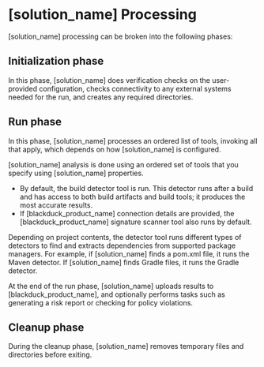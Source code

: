 # [solution_name] Processing

[solution_name] processing can be broken into the following phases:

## Initialization phase

In this phase, [solution_name] does verification checks on the user-provided configuration, checks connectivity to any external systems needed for the run, and creates any required directories.

## Run phase

In this phase, [solution_name] processes an ordered list of tools, invoking all that apply, which depends on how [solution_name] is configured.

[solution_name] analysis is done using an ordered set of tools that you specify using [solution_name] properties.

* By default, the build detector tool is run. This detector runs after a build and has access to both build artifacts and build tools; it produces the most accurate results.
* If [blackduck_product_name] connection details are provided, the [blackduck_product_name] signature scanner tool also runs by default.

Depending on project contents, the detector tool runs different types of detectors to find and extracts dependencies from supported package managers. For example, if [solution_name] finds a pom.xml file, it runs the Maven detector. If [solution_name] finds Gradle files, it runs the Gradle detector.

At the end of the run phase, [solution_name] uploads results to [blackduck_product_name], and optionally performs tasks such as generating a risk report or checking for policy violations.

## Cleanup phase

During the cleanup phase, [solution_name] removes temporary files and directories before exiting.
